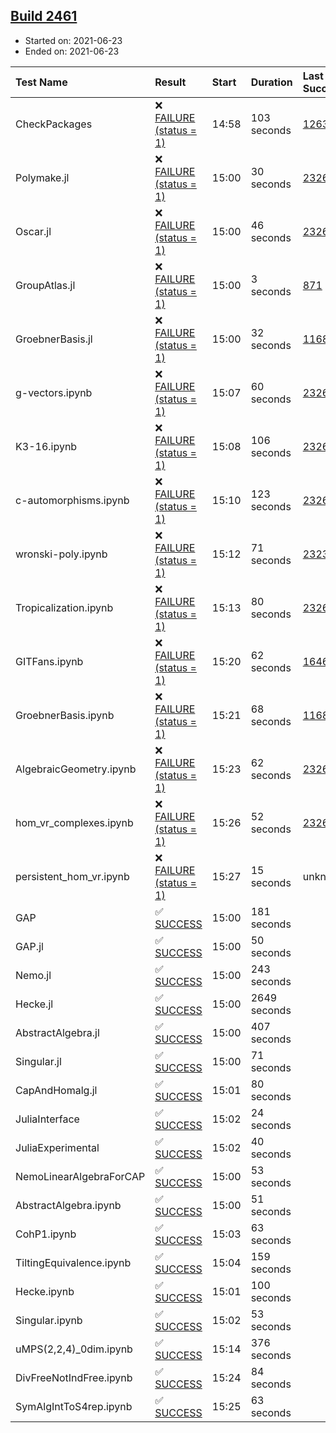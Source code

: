## [Build 2461](https://oscarci.mathematik.uni-kl.de/job/oscar-stable/2461/)

* Started on: 2021-06-23
* Ended on: 2021-06-23

| Test Name    | Result | Start | Duration | Last Success | First Failure |
|:-------------|:-------|:------|:---------|:-------------|:--------------|
| CheckPackages | ❌ [FAILURE (status = 1)](https://oscarci.mathematik.uni-kl.de/job/oscar-stable/2461/artifact/logs/build-2461/CheckPackages.log) | 14:58 | 103 seconds | [1263](https://oscarci.mathematik.uni-kl.de/job/oscar-stable/1263/) | [1264](https://oscarci.mathematik.uni-kl.de/job/oscar-stable/1264/) |
| Polymake.jl | ❌ [FAILURE (status = 1)](https://oscarci.mathematik.uni-kl.de/job/oscar-stable/2461/artifact/logs/build-2461/Polymake.jl.log) | 15:00 | 30 seconds | [2326](https://oscarci.mathematik.uni-kl.de/job/oscar-stable/2326/) | [2327](https://oscarci.mathematik.uni-kl.de/job/oscar-stable/2327/) |
| Oscar.jl | ❌ [FAILURE (status = 1)](https://oscarci.mathematik.uni-kl.de/job/oscar-stable/2461/artifact/logs/build-2461/Oscar.jl.log) | 15:00 | 46 seconds | [2326](https://oscarci.mathematik.uni-kl.de/job/oscar-stable/2326/) | [2327](https://oscarci.mathematik.uni-kl.de/job/oscar-stable/2327/) |
| GroupAtlas.jl | ❌ [FAILURE (status = 1)](https://oscarci.mathematik.uni-kl.de/job/oscar-stable/2461/artifact/logs/build-2461/GroupAtlas.jl.log) | 15:00 | 3 seconds | [871](https://oscarci.mathematik.uni-kl.de/job/oscar-stable/871/) | [872](https://oscarci.mathematik.uni-kl.de/job/oscar-stable/872/) |
| GroebnerBasis.jl | ❌ [FAILURE (status = 1)](https://oscarci.mathematik.uni-kl.de/job/oscar-stable/2461/artifact/logs/build-2461/GroebnerBasis.jl.log) | 15:00 | 32 seconds | [1168](https://oscarci.mathematik.uni-kl.de/job/oscar-stable/1168/) | [1169](https://oscarci.mathematik.uni-kl.de/job/oscar-stable/1169/) |
| g-vectors.ipynb | ❌ [FAILURE (status = 1)](https://oscarci.mathematik.uni-kl.de/job/oscar-stable/2461/artifact/logs/build-2461/g-vectors.ipynb.log) | 15:07 | 60 seconds | [2326](https://oscarci.mathematik.uni-kl.de/job/oscar-stable/2326/) | [2327](https://oscarci.mathematik.uni-kl.de/job/oscar-stable/2327/) |
| K3-16.ipynb | ❌ [FAILURE (status = 1)](https://oscarci.mathematik.uni-kl.de/job/oscar-stable/2461/artifact/logs/build-2461/K3-16.ipynb.log) | 15:08 | 106 seconds | [2326](https://oscarci.mathematik.uni-kl.de/job/oscar-stable/2326/) | [2327](https://oscarci.mathematik.uni-kl.de/job/oscar-stable/2327/) |
| c-automorphisms.ipynb | ❌ [FAILURE (status = 1)](https://oscarci.mathematik.uni-kl.de/job/oscar-stable/2461/artifact/logs/build-2461/c-automorphisms.ipynb.log) | 15:10 | 123 seconds | [2326](https://oscarci.mathematik.uni-kl.de/job/oscar-stable/2326/) | [2327](https://oscarci.mathematik.uni-kl.de/job/oscar-stable/2327/) |
| wronski-poly.ipynb | ❌ [FAILURE (status = 1)](https://oscarci.mathematik.uni-kl.de/job/oscar-stable/2461/artifact/logs/build-2461/wronski-poly.ipynb.log) | 15:12 | 71 seconds | [2323](https://oscarci.mathematik.uni-kl.de/job/oscar-stable/2323/) | [2324](https://oscarci.mathematik.uni-kl.de/job/oscar-stable/2324/) |
| Tropicalization.ipynb | ❌ [FAILURE (status = 1)](https://oscarci.mathematik.uni-kl.de/job/oscar-stable/2461/artifact/logs/build-2461/Tropicalization.ipynb.log) | 15:13 | 80 seconds | [2326](https://oscarci.mathematik.uni-kl.de/job/oscar-stable/2326/) | [2327](https://oscarci.mathematik.uni-kl.de/job/oscar-stable/2327/) |
| GITFans.ipynb | ❌ [FAILURE (status = 1)](https://oscarci.mathematik.uni-kl.de/job/oscar-stable/2461/artifact/logs/build-2461/GITFans.ipynb.log) | 15:20 | 62 seconds | [1646](https://oscarci.mathematik.uni-kl.de/job/oscar-stable/1646/) | [1647](https://oscarci.mathematik.uni-kl.de/job/oscar-stable/1647/) |
| GroebnerBasis.ipynb | ❌ [FAILURE (status = 1)](https://oscarci.mathematik.uni-kl.de/job/oscar-stable/2461/artifact/logs/build-2461/GroebnerBasis.ipynb.log) | 15:21 | 68 seconds | [1168](https://oscarci.mathematik.uni-kl.de/job/oscar-stable/1168/) | [1169](https://oscarci.mathematik.uni-kl.de/job/oscar-stable/1169/) |
| AlgebraicGeometry.ipynb | ❌ [FAILURE (status = 1)](https://oscarci.mathematik.uni-kl.de/job/oscar-stable/2461/artifact/logs/build-2461/AlgebraicGeometry.ipynb.log) | 15:23 | 62 seconds | [2326](https://oscarci.mathematik.uni-kl.de/job/oscar-stable/2326/) | [2327](https://oscarci.mathematik.uni-kl.de/job/oscar-stable/2327/) |
| hom_vr_complexes.ipynb | ❌ [FAILURE (status = 1)](https://oscarci.mathematik.uni-kl.de/job/oscar-stable/2461/artifact/logs/build-2461/hom_vr_complexes.ipynb.log) | 15:26 | 52 seconds | [2326](https://oscarci.mathematik.uni-kl.de/job/oscar-stable/2326/) | [2327](https://oscarci.mathematik.uni-kl.de/job/oscar-stable/2327/) |
| persistent_hom_vr.ipynb | ❌ [FAILURE (status = 1)](https://oscarci.mathematik.uni-kl.de/job/oscar-stable/2461/artifact/logs/build-2461/persistent_hom_vr.ipynb.log) | 15:27 | 15 seconds | unknown | unknown |
| GAP | ✅ [SUCCESS](https://oscarci.mathematik.uni-kl.de/job/oscar-stable/2461/artifact/logs/build-2461/GAP.log) | 15:00 | 181 seconds |  |  |
| GAP.jl | ✅ [SUCCESS](https://oscarci.mathematik.uni-kl.de/job/oscar-stable/2461/artifact/logs/build-2461/GAP.jl.log) | 15:00 | 50 seconds |  |  |
| Nemo.jl | ✅ [SUCCESS](https://oscarci.mathematik.uni-kl.de/job/oscar-stable/2461/artifact/logs/build-2461/Nemo.jl.log) | 15:00 | 243 seconds |  |  |
| Hecke.jl | ✅ [SUCCESS](https://oscarci.mathematik.uni-kl.de/job/oscar-stable/2461/artifact/logs/build-2461/Hecke.jl.log) | 15:00 | 2649 seconds |  |  |
| AbstractAlgebra.jl | ✅ [SUCCESS](https://oscarci.mathematik.uni-kl.de/job/oscar-stable/2461/artifact/logs/build-2461/AbstractAlgebra.jl.log) | 15:00 | 407 seconds |  |  |
| Singular.jl | ✅ [SUCCESS](https://oscarci.mathematik.uni-kl.de/job/oscar-stable/2461/artifact/logs/build-2461/Singular.jl.log) | 15:00 | 71 seconds |  |  |
| CapAndHomalg.jl | ✅ [SUCCESS](https://oscarci.mathematik.uni-kl.de/job/oscar-stable/2461/artifact/logs/build-2461/CapAndHomalg.jl.log) | 15:01 | 80 seconds |  |  |
| JuliaInterface | ✅ [SUCCESS](https://oscarci.mathematik.uni-kl.de/job/oscar-stable/2461/artifact/logs/build-2461/JuliaInterface.log) | 15:02 | 24 seconds |  |  |
| JuliaExperimental | ✅ [SUCCESS](https://oscarci.mathematik.uni-kl.de/job/oscar-stable/2461/artifact/logs/build-2461/JuliaExperimental.log) | 15:02 | 40 seconds |  |  |
| NemoLinearAlgebraForCAP | ✅ [SUCCESS](https://oscarci.mathematik.uni-kl.de/job/oscar-stable/2461/artifact/logs/build-2461/NemoLinearAlgebraForCAP.log) | 15:00 | 53 seconds |  |  |
| AbstractAlgebra.ipynb | ✅ [SUCCESS](https://oscarci.mathematik.uni-kl.de/job/oscar-stable/2461/artifact/logs/build-2461/AbstractAlgebra.ipynb.log) | 15:00 | 51 seconds |  |  |
| CohP1.ipynb | ✅ [SUCCESS](https://oscarci.mathematik.uni-kl.de/job/oscar-stable/2461/artifact/logs/build-2461/CohP1.ipynb.log) | 15:03 | 63 seconds |  |  |
| TiltingEquivalence.ipynb | ✅ [SUCCESS](https://oscarci.mathematik.uni-kl.de/job/oscar-stable/2461/artifact/logs/build-2461/TiltingEquivalence.ipynb.log) | 15:04 | 159 seconds |  |  |
| Hecke.ipynb | ✅ [SUCCESS](https://oscarci.mathematik.uni-kl.de/job/oscar-stable/2461/artifact/logs/build-2461/Hecke.ipynb.log) | 15:01 | 100 seconds |  |  |
| Singular.ipynb | ✅ [SUCCESS](https://oscarci.mathematik.uni-kl.de/job/oscar-stable/2461/artifact/logs/build-2461/Singular.ipynb.log) | 15:02 | 53 seconds |  |  |
| uMPS(2,2,4)_0dim.ipynb | ✅ [SUCCESS](https://oscarci.mathematik.uni-kl.de/job/oscar-stable/2461/artifact/logs/build-2461/uMPS-2-2-4-_0dim.ipynb.log) | 15:14 | 376 seconds |  |  |
| DivFreeNotIndFree.ipynb | ✅ [SUCCESS](https://oscarci.mathematik.uni-kl.de/job/oscar-stable/2461/artifact/logs/build-2461/DivFreeNotIndFree.ipynb.log) | 15:24 | 84 seconds |  |  |
| SymAlgIntToS4rep.ipynb | ✅ [SUCCESS](https://oscarci.mathematik.uni-kl.de/job/oscar-stable/2461/artifact/logs/build-2461/SymAlgIntToS4rep.ipynb.log) | 15:25 | 63 seconds |  |  |
